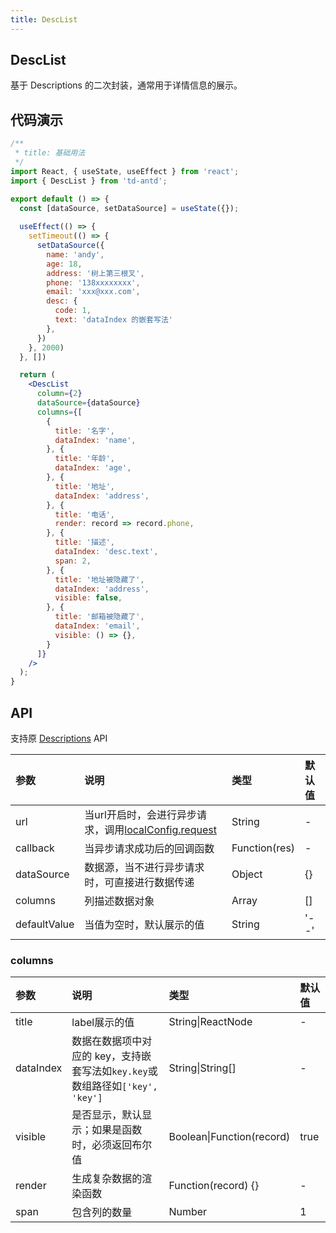 ```yaml
---
title: DescList
---
```


## DescList

基于 Descriptions 的二次封装，通常用于详情信息的展示。

## 代码演示

```jsx
/**
 * title: 基础用法
 */
import React, { useState, useEffect } from 'react';
import { DescList } from 'td-antd';

export default () => {
  const [dataSource, setDataSource] = useState({});
  
  useEffect(() => {
    setTimeout(() => {
      setDataSource({
        name: 'andy',
        age: 18,
        address: '树上第三根叉',
        phone: '138xxxxxxxx',
        email: 'xxx@xxx.com',
        desc: {
          code: 1,
          text: 'dataIndex 的嵌套写法'
        },
      })
    }, 2000)
  }, [])

  return (
    <DescList
      column={2}
      dataSource={dataSource}
      columns={[
        {
          title: '名字',
          dataIndex: 'name',
        }, {
          title: '年龄',
          dataIndex: 'age',
        }, {
          title: '地址',
          dataIndex: 'address',
        }, {
          title: '电话',
          render: record => record.phone,
        }, {
          title: '描述',
          dataIndex: 'desc.text',
          span: 2,
        }, {
          title: '地址被隐藏了',
          dataIndex: 'address',
          visible: false,
        }, {
          title: '邮箱被隐藏了',
          dataIndex: 'email',
          visible: () => {},
        }
      ]}
    />
  );
}
```

## API

支持原 [Descriptions](https://ant-design.gitee.io/components/descriptions-cn/) API

|参数|说明|类型|默认值|
|:--|:--|:--|:--|
|url|当url开启时，会进行异步请求，调用[localConfig.request](/high-coupling/local-config)|String|-|
|callback|当异步请求成功后的回调函数|Function(res)|-|
|dataSource|数据源，当不进行异步请求时，可直接进行数据传递|Object|{}|
|columns|列描述数据对象|Array|[]|
|defaultValue|当值为空时，默认展示的值|String|'--'|

### columns

|参数|说明|类型|默认值|
|:--|:--|:--|:--|
|title|label展示的值|String\|ReactNode|-|
|dataIndex|数据在数据项中对应的 key，支持嵌套写法如`key.key`或数组路径如`['key', 'key']`|String\|String[]|-|
|visible|是否显示，默认显示；如果是函数时，必须返回布尔值|Boolean\|Function(record)|true|
|render|生成复杂数据的渲染函数|Function(record) {}|-|
|span|包含列的数量|Number|1|
